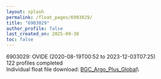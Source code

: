 ```yaml
---
layout: splash
permalink: /float_pages/6903029/
title: "6903029"
author_profile: false
last_created_on: 2025-09-30
toc: false
---
```

 
6903029: OVIDE (2020-08-19T00:52 to 2023-12-03T07:25)\
122 profiles completed\
Individual float file download: [BGC_Argo_Plus_Global](https://ftp.soest.hawaii.edu/bgc_argo_plus/Individual_Floats/outliers_removed/6903029_Sprof_processed.nc)\
